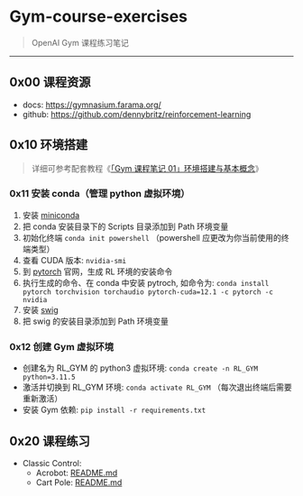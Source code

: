 # Gym-course-exercises
> OpenAI Gym 课程练习笔记

------


## 0x00 课程资源

- docs: https://gymnasium.farama.org/
- github: https://github.com/dennybritz/reinforcement-learning


## 0x10 环境搭建

> 详细可参考配套教程《[「Gym 课程笔记 01」环境搭建与基本概念](https://exp-blog.com/ai/gym-bi-ji-01-huan-jing-da-jian-yu-ji-ben-gai-nian/)》

### 0x11 安装 conda（管理 python 虚拟环境）

1. 安装 [miniconda](https://conda.io/projects/conda/en/latest/user-guide/install/windows.html)
2. 把 conda 安装目录下的 Scripts 目录添加到 Path 环境变量
3. 初始化终端 `conda init powershell` （powershell 应更改为你当前使用的终端类型）
4. 查看 CUDA 版本: `nvidia-smi`
5. 到 [pytorch](https://pytorch.org/get-started/locally/) 官网，生成 RL 环境的安装命令
6. 执行生成的命令、在 conda 中安装 pytroch, 如命令为: `conda install pytorch torchvision torchaudio pytorch-cuda=12.1 -c pytorch -c nvidia`
7. 安装 [swig](https://open-box.readthedocs.io/zh-cn/latest/installation/install_swig.html)
8. 把 swig 的安装目录添加到 Path 环境变量

### 0x12 创建 Gym 虚拟环境


- 创建名为 RL_GYM 的 python3 虚拟环境: `conda create -n RL_GYM python=3.11.5`
- 激活并切换到 RL_GYM 环境: `conda activate RL_GYM` （每次退出终端后需要重新激活）
- 安装 Gym 依赖: `pip install -r requirements.txt`


## 0x20 课程练习


- Classic Control:
    - Acrobot: [README.md](./py/01_Classic_Control/01_Acrobot/)
    - Cart Pole: [README.md](./py/01_Classic_Control/02_Cart_Pole/)

